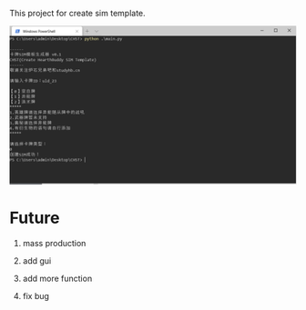 This project for create sim template.

![pic](screenshot.png)

# Future

1. mass production

2. add gui

3. add more function

4. fix bug
